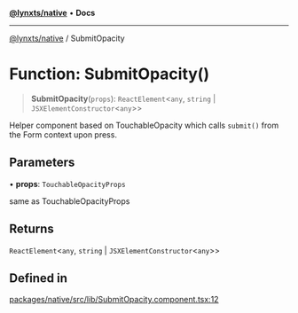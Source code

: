 [**@lynxts/native**](../README.md) • **Docs**

***

[@lynxts/native](../README.md) / SubmitOpacity

# Function: SubmitOpacity()

> **SubmitOpacity**(`props`): `ReactElement`\<`any`, `string` \| `JSXElementConstructor`\<`any`\>\>

Helper component based on TouchableOpacity which calls `submit()`
from the Form context upon press.

## Parameters

• **props**: `TouchableOpacityProps`

same as TouchableOpacityProps

## Returns

`ReactElement`\<`any`, `string` \| `JSXElementConstructor`\<`any`\>\>

## Defined in

[packages/native/src/lib/SubmitOpacity.component.tsx:12](https://github.com/JoseLion/lynxts/blob/main/packages/native/src/lib/SubmitOpacity.component.tsx#L12)
